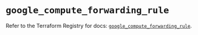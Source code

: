 # `google_compute_forwarding_rule`

Refer to the Terraform Registry for docs: [`google_compute_forwarding_rule`](https://registry.terraform.io/providers/hashicorp/google-beta/6.36.1/docs/resources/google_compute_forwarding_rule).
